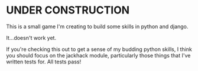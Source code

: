 # UNDER CONSTRUCTION

This is a small game I'm creating to build some skills in python and django.

It...doesn't work yet.

If you're checking this out to get a sense of my budding python skills, I think
you should focus on the jackhack module, particularly those things that I've
written tests for.  All tests pass!